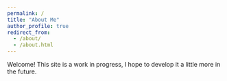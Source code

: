 ```yaml
---
permalink: /
title: "About Me"
author_profile: true
redirect_from: 
  - /about/
  - /about.html
---
```


Welcome! This site is a work in progress, I hope to develop it a little more in the future.
